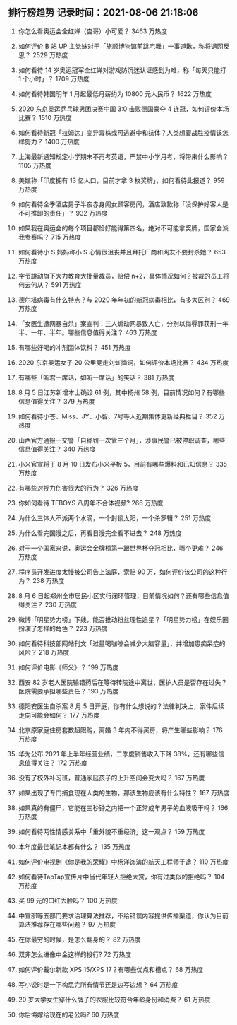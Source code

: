 
## 排行榜趋势 记录时间：2021-08-06 21:18:06
  
  1. 你怎么看奥运会全红婵（杏哥）小可爱？ 3463 万热度
    
  2. 如何评价 B 站 UP 主党妹对于「旅顺博物馆前跳宅舞」一事道歉，称将退网反思？ 2529 万热度
    
  3. 如何看待 14 岁奥运冠军全红婵对游戏防沉迷认证感到为难，称「每天只能打 1 个小时」？ 1709 万热度
    
  4. 如何看待韩国明年 1 月起最低月薪约为 10800 元人民币？ 1622 万热度
    
  5. 2020 东京奥运乒乓球男团决赛中国 3:0 击败德国豪夺 4 连冠，如何评价本场比赛？ 1510 万热度
    
  6. 如何看待新冠「拉姆达」变异毒株或可逃避中和抗体？人类想要战胜疫情该怎样努力？ 1400 万热度
    
  7. 上海最新通知规定小学期末不再考英语，严禁中小学月考，将带来什么影响？ 1105 万热度
    
  8. 美媒称「印度拥有 13 亿人口，目前才拿 3 枚奖牌」，如何看待此报道？ 959 万热度
    
  9. 如何看待全季酒店男子半夜赤身闯女顾客房间，酒店致歉称「没保护好客人是不可推卸的责任」？ 932 万热度
    
  10. 如果我在奥运会的每个项目都恰好能得第四名，绝对不可能拿奖牌，国家会派我参赛吗？ 715 万热度
    
  11. 如何看待小 S 妈妈称小 S 心情很沮丧并且拜托厂商和网友不要封杀她？ 653 万热度
    
  12. 字节跳动旗下大力教育大批量裁员，赔偿 n+2，具体情况如何？被裁的员工将何去何从？ 591 万热度
    
  13. 德尔塔病毒有什么特点？与 2020 年年初的新冠病毒相比，有多大区别？ 469 万热度
    
  14. 「女医生遭网暴自杀」案宣判：三人煽动网暴致人亡，分别以侮辱罪获刑一年半、一年、半年。哪些信息值得关注？ 463 万热度
    
  15. 有哪些好喝的冲剂固体饮料？ 451 万热度
    
  16. 2020 东京奥运女子 20 公里竞走刘虹摘铜，如何评价本场比赛？ 434 万热度
    
  17. 有哪些「听君一席话，如听一席话」的笑话？ 381 万热度
    
  18. 8 月 5 日江苏新增本土确诊 61 例，其中扬州 58 例，目前情况如何？有哪些信息值得关注？ 379 万热度
    
  19. 如何看待小苍、Miss、JY、小智、7号等人近期集体更新经典栏目？ 352 万热度
    
  20. 山西官方通报一交警「自称罚一次管三个月」，涉事民警已被停职调查，哪些信息值得关注？ 340 万热度
    
  21. 小米官宣将于 8 月 10 日发布小米平板 5，目前有哪些爆料和已知信息？ 335 万热度
    
  22. 有哪些对视力伤害很大的行为？ 326 万热度
    
  23. 你如何看待 TFBOYS 八周年不合体视频? 266 万热度
    
  24. 为什么三体人不派两个水滴，一个封锁太阳，一个杀罗辑？ 251 万热度
    
  25. 为什么看完国漫之后，再看日漫完全看不进去？ 248 万热度
    
  26. 对于一个国家来说，奥运会金牌榜第一跟世界杯夺冠相比，哪个更难？ 246 万热度
    
  27. 程序员开发进度太慢被公司告上法庭，索赔 90 万，如何评价该公司的这种行为？ 238 万热度
    
  28. 8 月 6 日起郑州全市居民小区实行闭环管理，目前情况如何？还有哪些信息值得关注？ 230 万热度
    
  29. 微博「明星势力榜」下线，能否推动粉丝理性追星？「明星势力榜」在娱乐圈扮演了怎样的角色？ 223 万热度
    
  30. 如何看待科技部网站刊文「过量喝咖啡会减少大脑容量」，并增加患痴呆症的风险？ 218 万热度
    
  31. 如何评价电影《师父》？ 199 万热度
    
  32. 西安 82 岁老人医院输错药后在等待转院途中离世，医护人员是否存在过失？医院需要承担哪些责任？ 193 万热度
    
  33. 德阳安医生自杀案 8 月 5 日开庭，你有什么想说的？法律判决上，案件后续走向可能会如何？ 177 万热度
    
  34. 北京原家庭住房套数超限购，离婚 3 年内不得买房，将产生哪些影响？ 176 万热度
    
  35. 华为公布 2021 年上半年经营业绩，二季度销售收入下降 38%，还有哪些信息值得关注？ 172 万热度
    
  36. 没有了校外补习班，普通家庭孩子的上升空间会变大吗？ 167 万热度
    
  37. 如果出现了专门捕食现在人类的生物，那该生物应该有什么特性？ 167 万热度
    
  38. 如果真的有僵尸，它能在三秒钟之内把一个正常成年男子的血液吸干吗？ 166 万热度
    
  39. 如何看待两性情感关系中「重外貌不重经济」这一观点？ 159 万热度
    
  40. 本年度最佳笔记本都有什么？ 135 万热度
    
  41. 如何评价电视剧《你是我的荣耀》中杨洋饰演的航天工程师于途？ 110 万热度
    
  42. 如何看待TapTap宣传片中当代年轻人拒绝大赏，你有过类似的拒绝吗？ 104 万热度
    
  43. 买 99 元的口红丢脸吗？ 100 万热度
    
  44. 中宣部等五部门要求治理算法推荐，不给错误内容提供传播渠道，你认为目前算法推荐存在哪些问题？ 97 万热度
    
  45. 在你最穷的时候，是怎么翻身的？ 82 万热度
    
  46. 双非怎么进像中金这样的投行? 72 万热度
    
  47. 如何评价戴尔新款 XPS 15/XPS 17？有哪些优点和槽点？ 68 万热度
    
  48. 写小说时是一下构思完所有情节还是边写边想？ 64 万热度
    
  49. 20 岁大学女生穿什么牌子的衣服比较符合年龄身份和消费？ 61 万热度
    
  50. 你后悔嫁给现在的老公吗? 60 万热度
    